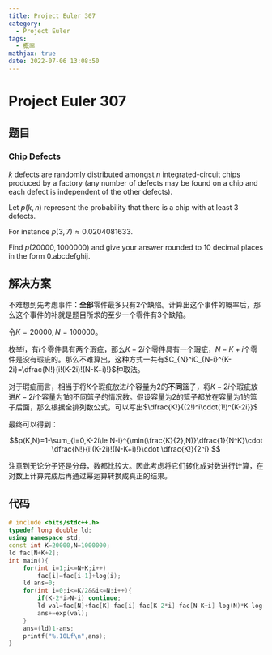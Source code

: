 ```yaml
---
title: Project Euler 307
category:
  - Project Euler
tags:
  - 概率
mathjax: true
date: 2022-07-06 13:08:50
---
```


<escape><!-- more --></escape>

# Project Euler 307

## 题目

### Chip Defects

$k$ defects are randomly distributed amongst $n$ integrated-circuit chips produced by a factory (any number of defects may be found on a chip and each defect is independent of the other defects).

Let $p(k,n)$ represent the probability that there is a chip with at least $3$ defects.

For instance $p(3,7) \approx 0.0204081633$.

Find $p(20 000, 1 000 000)$ and give your answer rounded to $10$ decimal places in the form 0.abcdefghij.

## 解决方案

不难想到先考虑事件：**全部**零件最多只有$2$个缺陷。计算出这个事件的概率后，那么这个事件的补就是题目所求的至少一个零件有$3$个缺陷。

令$K=20000,N=100000$。

枚举$i$，有$i$个零件具有两个瑕疵，那么$K-2i$个零件具有一个瑕疵，$N-K+i$个零件是没有瑕疵的。那么不难算出，这种方式一共有$C_{N}^iC_{N-i}^{K-2i}=\dfrac{N!}{i!(K-2i)!(N-K+i)!}$种取法。

对于瑕疵而言，相当于将$K$个瑕疵放进$i$个容量为$2$的**不同**篮子，将$K-2i$个瑕疵放进$K-2i$个容量为$1$的不同篮子的情况数。假设容量为$2$的篮子都放在容量为$1$的篮子后面，那么根据全排列数公式，可以写出$\dfrac{K!}{(2!)^i\cdot(1!)^{K-2i}}$

最终可以得到：

$$p(K,N)=1-\sum_{i=0,K-2i\le N-i}^{\min(\frac{K}{2},N)}\dfrac{1}{N^K}\cdot \dfrac{N!}{i!(K-2i)!(N-K+i)!}\cdot \dfrac{K!}{2^i} $$

注意到无论分子还是分母，数都比较大。因此考虑将它们转化成对数进行计算，在对数上计算完成后再通过幂运算转换成真正的结果。

## 代码

```C++
# include <bits/stdc++.h>
typedef long double ld;
using namespace std;
const int K=20000,N=1000000;
ld fac[N+K+2];
int main(){
    for(int i=1;i<=N+K;i++)
        fac[i]=fac[i-1]+log(i);
    ld ans=0;
    for(int i=0;i<=K/2&&i<=N;i++){
        if(K-2*i>N-i) continue;
        ld val=fac[N]+fac[K]-fac[i]-fac[K-2*i]-fac[N-K+i]-log(N)*K-log(2)*i;
        ans+=exp(val);
    }
    ans=(ld)1-ans;
    printf("%.10Lf\n",ans);
}

```
